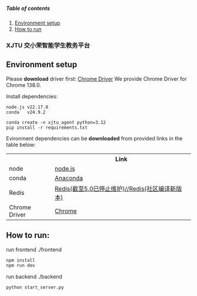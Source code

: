 ##### Table of contents
1. [Environment setup](#environment-setup)
2. [How to run](#how-to-run)
### **XJTU 交小荣智能学生教务平台**
## Environment setup

Please **download** driver first: 
[Chrome Driver](https://developer.chrome.com/docs/chromedriver)
We provide Chrome Driver for Chrome 138.0.

Install dependencies:
```shell
node.js v22.17.0
conda   v24.9.2
```
```shell
conda create -n xjtu_agent python=3.12
pip install -r requirements.txt
```
Evironment dependencies can be **downloaded** from provided links in the table below:
<table style="width:100%">
  <tr>
    <th></th>
    <th>Link</th>
  </tr>
  <tr>
    <td>node</td>
    <td><a href="https://nodejs.org/en/download">node.js</a></td>
  </tr>
  <tr>
    <td>conda</td>
    <td><a href="https://repo.anaconda.com/archive/">Anaconda</a></td>
  </tr>
  <tr>
    <td>Redis</td>
    <td><a href="https://github.com/tporadowski/redis/releases">Redis(截至5.0已停止维护)//</a><a href="https://github.com/redis-windows/redis-windows/releases">Redis(社区编译新版本)</a></td>
  </tr>
  <tr>
    <td>Chrome Driver</td>
    <td><a href="https://developer.chrome.com/docs/chromedriver">Chrome</a></td>
  </tr>
</table>

## How to run:
run frontend ./frontend
```bash
npm install
npm run dev
```
run backend ./backend
```bash
python start_server.py
```
